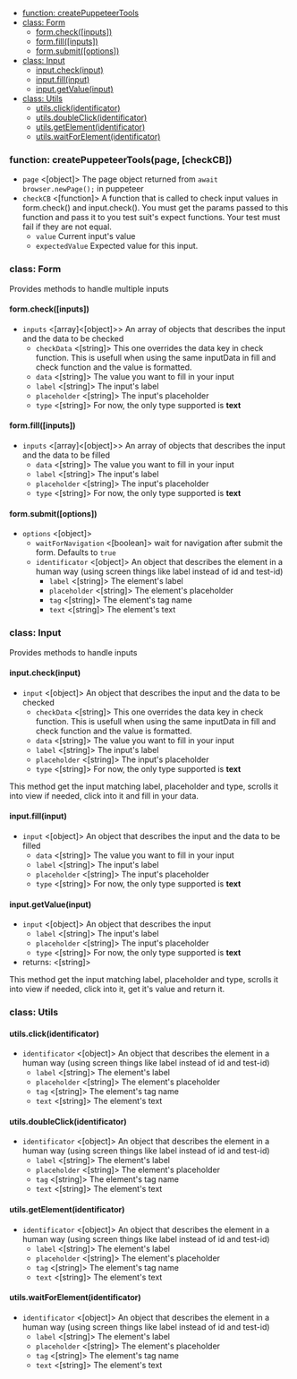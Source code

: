- [function: createPuppeteerTools](#function-createpuppeteertoolspage-checkcb)
- [class: Form](#class-form)
  * [form.check([inputs])](#formcheckinputs)
  * [form.fill([inputs])](#formfillinputs)
  * [form.submit([options])](#formsubmitoptions)
- [class: Input](#class-input)
  * [input.check(input)](#inputcheckinput)
  * [input.fill(input)](#inputfillinput)
  * [input.getValue(input)](#inputgetvalueinput)
- [class: Utils](#class-utils)
  * [utils.click(identificator)](#utilsclickidentificator)
  * [utils.doubleClick(identificator)](#utilsdoubleclickidentificator)
  * [utils.getElement(identificator)](#utilsgetelementidentificator)
  * [utils.waitForElement(identificator)](#utilswaitforelementidentificator)

### function: createPuppeteerTools(page, [checkCB])
* `page` <[object]> The page object returned from `await browser.newPage();` in puppeteer
* `checkCB` <[function]> A function that is called to check input values in form.check() and input.check(). You must
get the params passed to this function and pass it to you test suit's expect functions. Your test must fail if they
are not equal.
  * `value` Current input's value
  * `expectedValue` Expected value for this input.

### class: Form
Provides methods to handle multiple inputs

#### form.check([inputs])
* `inputs` <[array]<[object]>> An array of objects that describes the input and the data to be checked
  * `checkData` <[string]> This one overrides the data key in check function. This is usefull
  when using the same inputData in fill and check function and the value is formatted.
  * `data` <[string]> The value you want to fill in your input
  * `label` <[string]> The input's label
  * `placeholder` <[string]> The input's placeholder
  * `type` <[string]> For now, the only type supported is **text**

#### form.fill([inputs])
* `inputs` <[array]<[object]>> An array of objects that describes the input and the data to be filled
  * `data` <[string]> The value you want to fill in your input
  * `label` <[string]> The input's label
  * `placeholder` <[string]> The input's placeholder
  * `type` <[string]> For now, the only type supported is **text**

#### form.submit([options])
* `options` <[object]>
  * `waitForNavigation` <[boolean]> wait for navigation after submit the form. Defaults to `true`
  * `identificator` <[object]> An object that describes the element in a human way (using screen things like label instead of id and test-id)
    * `label` <[string]> The element's label
    * `placeholder` <[string]> The element's placeholder
    * `tag` <[string]> The element's tag name
    * `text` <[string]> The element's text

### class: Input
Provides methods to handle inputs

#### input.check(input)
* `input` <[object]> An object that describes the input and the data to be checked
  * `checkData` <[string]> This one overrides the data key in check function. This is usefull
  when using the same inputData in fill and check function and the value is formatted.
  * `data` <[string]> The value you want to fill in your input
  * `label` <[string]> The input's label
  * `placeholder` <[string]> The input's placeholder
  * `type` <[string]> For now, the only type supported is **text**

This method get the input matching label, placeholder and type, scrolls it into view if needed,
click into it and fill in your data.

#### input.fill(input)
* `input` <[object]> An object that describes the input and the data to be filled
  * `data` <[string]> The value you want to fill in your input
  * `label` <[string]> The input's label
  * `placeholder` <[string]> The input's placeholder
  * `type` <[string]> For now, the only type supported is **text**

#### input.getValue(input)
* `input` <[object]> An object that describes the input
  * `label` <[string]> The input's label
  * `placeholder` <[string]> The input's placeholder
  * `type` <[string]> For now, the only type supported is **text**
* returns: <[string]>

This method get the input matching label, placeholder and type, scrolls it into view if needed,
click into it, get it's value and return it.

### class: Utils

#### utils.click(identificator)
* `identificator` <[object]> An object that describes the element in a human way (using screen things like label instead of id and test-id)
  * `label` <[string]> The element's label
  * `placeholder` <[string]> The element's placeholder
  * `tag` <[string]> The element's tag name
  * `text` <[string]> The element's text

#### utils.doubleClick(identificator)
* `identificator` <[object]> An object that describes the element in a human way (using screen things like label instead of id and test-id)
  * `label` <[string]> The element's label
  * `placeholder` <[string]> The element's placeholder
  * `tag` <[string]> The element's tag name
  * `text` <[string]> The element's text

#### utils.getElement(identificator)
* `identificator` <[object]> An object that describes the element in a human way (using screen things like label instead of id and test-id)
  * `label` <[string]> The element's label
  * `placeholder` <[string]> The element's placeholder
  * `tag` <[string]> The element's tag name
  * `text` <[string]> The element's text

#### utils.waitForElement(identificator)
* `identificator` <[object]> An object that describes the element in a human way (using screen things like label instead of id and test-id)
  * `label` <[string]> The element's label
  * `placeholder` <[string]> The element's placeholder
  * `tag` <[string]> The element's tag name
  * `text` <[string]> The element's text

